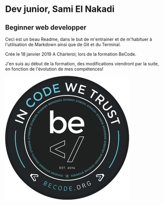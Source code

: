 # Dev junior, Sami El Nakadi

## Beginner web developper

Ceci est un beau Readme, dans le but de m'entrainer et de m'habituer à l'utilisation de Markdown ainsi que de Git et du Terminal.

Crée le 18 janvier 2019
A Charleroi; lors de la formation BeCode.

J'en suis au début de la formation, des modifications viendront par la suite, en fonction de l'évolution de mes compétences!

![](BeCode.jpg)
